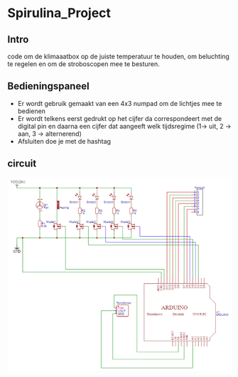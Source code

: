 # Spirulina_Project

## Intro

code om de klimaaatbox op de juiste temperatuur te houden, om beluchting te regelen en om de stroboscopen mee te besturen.

## Bedieningspaneel
  - Er wordt gebruik gemaakt van een 4x3 numpad om de lichtjes mee te bedienen
  - Er wordt telkens eerst gedrukt op het cijfer da correspondeert met de digital pin en daarna een cijfer dat aangeeft welk tijdsregime (1-> uit, 2 -> aan, 3 -> alternerend)
  - Afsluiten doe je met de hashtag
## circuit

![Image of Circuit](Images/Schematic_SpirulinaBox_2021-05-30.png)

  
